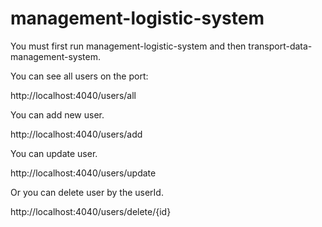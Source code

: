 # management-logistic-system
 
You must first run management-logistic-system and then transport-data-management-system.

You can see all users on the port: 

http://localhost:4040/users/all

You can add new user.

http://localhost:4040/users/add

You can update user.

http://localhost:4040/users/update

Or you can delete user by the userId.

http://localhost:4040/users/delete/{id}



